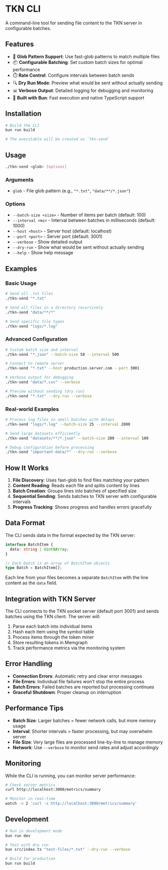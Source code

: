 # TKN CLI

A command-line tool for sending file content to the TKN server in configurable batches.

## Features

- 📁 **Glob Pattern Support**: Use fast-glob patterns to match multiple files
- 📦 **Configurable Batching**: Set custom batch sizes for optimal performance
- ⏱️ **Rate Control**: Configure intervals between batch sends
- 🔍 **Dry Run Mode**: Preview what would be sent without actually sending
- 📊 **Verbose Output**: Detailed logging for debugging and monitoring
- 🚀 **Built with Bun**: Fast execution and native TypeScript support

## Installation

```bash
# Build the CLI
bun run build

# The executable will be created as `tkn-send`
```

## Usage

```bash
./tkn-send <glob> [options]
```

### Arguments

- `glob` - File glob pattern (e.g., `"*.txt"`, `"data/**/*.json"`)

### Options

- `--batch-size <size>` - Number of items per batch (default: 100)
- `--interval <ms>` - Interval between batches in milliseconds (default: 1000)
- `--host <host>` - Server host (default: localhost)
- `--port <port>` - Server port (default: 3001)
- `--verbose` - Show detailed output
- `--dry-run` - Show what would be sent without actually sending
- `--help` - Show help message

## Examples

### Basic Usage

```bash
# Send all .txt files
./tkn-send "*.txt"

# Send all files in a directory recursively
./tkn-send "data/**/*"

# Send specific file types
./tkn-send "logs/*.log"
```

### Advanced Configuration

```bash
# Custom batch size and interval
./tkn-send "*.json" --batch-size 50 --interval 500

# Connect to remote server
./tkn-send "*.txt" --host production.server.com --port 3001

# Verbose output for debugging
./tkn-send "data/*.csv" --verbose

# Preview without sending (dry run)
./tkn-send "*.txt" --dry-run --verbose
```

### Real-world Examples

```bash
# Process log files in small batches with delays
./tkn-send "logs/*.log" --batch-size 25 --interval 2000

# Send large datasets efficiently
./tkn-send "datasets/**/*.json" --batch-size 200 --interval 100

# Debug configuration before processing
./tkn-send "important-data/*" --dry-run --verbose
```

## How It Works

1. **File Discovery**: Uses fast-glob to find files matching your pattern
2. **Content Reading**: Reads each file and splits content by lines
3. **Batch Creation**: Groups lines into batches of specified size
4. **Sequential Sending**: Sends batches to TKN server with configurable intervals
5. **Progress Tracking**: Shows progress and handles errors gracefully

## Data Format

The CLI sends data in the format expected by the TKN server:

```typescript
interface BatchItem {
  data: string | Uint8Array;
}

// Each batch is an array of BatchItem objects
type Batch = BatchItem[];
```

Each line from your files becomes a separate `BatchItem` with the line content as the `data` field.

## Integration with TKN Server

The CLI connects to the TKN socket server (default port 3001) and sends batches using the TKN client. The server will:

1. Parse each batch into individual items
2. Hash each item using the symbol table
3. Process items through the token miner
4. Store resulting tokens in Memgraph
5. Track performance metrics via the monitoring system

## Error Handling

- **Connection Errors**: Automatic retry and clear error messages
- **File Errors**: Individual file failures won't stop the entire process
- **Batch Errors**: Failed batches are reported but processing continues
- **Graceful Shutdown**: Proper cleanup on interruption

## Performance Tips

- **Batch Size**: Larger batches = fewer network calls, but more memory usage
- **Interval**: Shorter intervals = faster processing, but may overwhelm server
- **File Size**: Very large files are processed line-by-line to manage memory
- **Network**: Use `--verbose` to monitor send rates and adjust accordingly

## Monitoring

While the CLI is running, you can monitor server performance:

```bash
# Check server metrics
curl http://localhost:3000/metrics/summary

# Monitor in real-time
watch -n 2 'curl -s http://localhost:3000/metrics/summary'
```

## Development

```bash
# Run in development mode
bun run dev

# Test with dry run
bun src/index.ts "test-files/*.txt" --dry-run --verbose

# Build for production
bun run build
```
